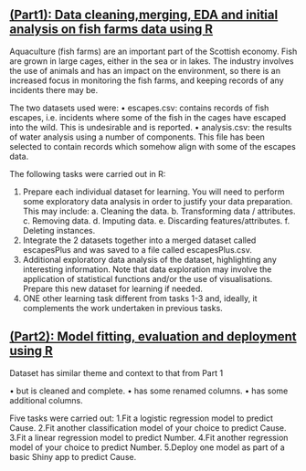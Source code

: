 ## [(Part1): Data cleaning,merging, EDA and initial analysis on fish farms data using R](https://github.com/Juweria-Ali/Part-1-Data-Cleaning-Data-Merging-EDA-and-initial-analysis-using-R)
Aquaculture (fish farms) are an important part of the Scottish economy. Fish are grown in large cages, either in the sea or in lakes. The industry involves the use of animals and has an impact on the environment, so there is an increased focus in monitoring the fish farms, and keeping records of any incidents there may be.

The two datasets used were:
• escapes.csv: contains records of fish escapes, i.e. incidents where some of the fish in the cages have escaped into the wild. This is undesirable and is reported.
• analysis.csv: the results of water analysis using a number of components. This file has been selected to contain records which somehow align with some of the escapes data.

The following tasks were carried out in R:
1. Prepare each individual dataset for learning. You will need to perform some exploratory data analysis in order to justify your data preparation. This may include:
a. Cleaning the data.
b. Transforming data / attributes.
c. Removing data.
d. Imputing data.
e. Discarding features/attributes.
f. Deleting instances.
2. Integrate the 2 datasets together into a merged dataset called escapesPlus and was saved to a file called escapesPlus.csv.
3. Additional exploratory data analysis of the dataset, highlighting any interesting information. Note that data exploration may involve the application of statistical functions and/or the use of visualisations. Prepare this new dataset for learning if needed.
4. ONE other learning task different from tasks 1-3 and, ideally, it complements the work undertaken in previous tasks.
   
## [(Part2): Model fitting, evaluation and deployment using R](https://github.com/Juweria-Ali/Part-2-Model-fitting-Model-Evaluation-Model-Deployment)
Dataset has similar theme and context to that from Part 1 

• but is cleaned and complete. 
• has some renamed columns.
• has some additional columns.

Five tasks were carried out:
1.Fit a logistic regression model to predict Cause.
2.Fit another classification model of your choice to predict Cause.
3.Fit a linear regression model to predict Number.
4.Fit another regression model of your choice to predict Number.
5.Deploy one model as part of a basic Shiny app to predict Cause.
